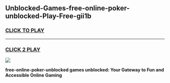 
## Unblocked-Games-free-online-poker-unblocked-Play-Free-gii1b
<h3>
<a href="https://premium76.site?title=free-online-poker-unblocked&ref=18A1">CLICK TO PLAY</a></h3>
<hr>

<h3>
<a href="https://premium76.site?title=free-online-poker-unblocked&ref=18A1">CLICK 2 PLAY</a>
  
</h3>

<a href="https://premium76.site?title=free-online-poker-unblocked&ref=18A1"><img src="https://clearcache.store/games.png"></a>


**free-online-poker-unblocked games unblocked: Your Gateway to Fun and Accessible Online Gaming**
